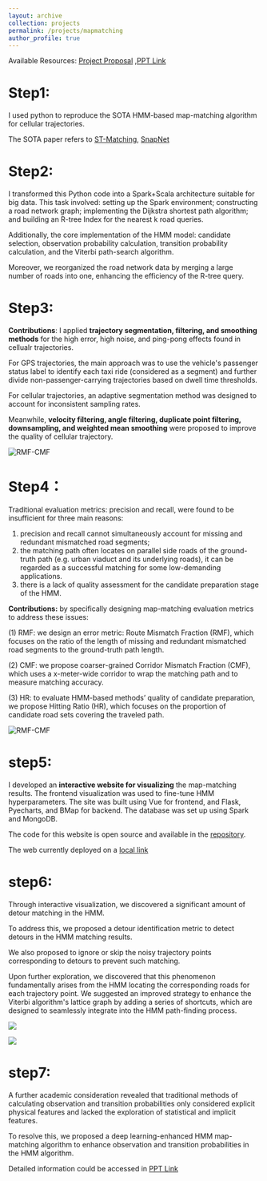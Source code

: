 ```yaml
---
layout: archive
collection: projects
permalink: /projects/mapmatching
author_profile: true
---
```


Available Resources: [Project Proposal]({{site.url}}/files/基于信令轨迹的路网匹配项目方案.pdf) ,[PPT Link]({{site.url}}/files/ICDE-camera.pdf)

# Step1:

I used python to reproduce the SOTA HMM-based map-matching algorithm for cellular trajectories.

The SOTA paper refers to [ST-Matching](https://www.microsoft.com/en-us/research/publication/map-matching-for-low-sampling-rate-gps-trajectories/), [SnapNet](https://ieeexplore.ieee.org/abstract/document/7539689/) 

# Step2:

I transformed this Python code into a Spark+Scala architecture suitable for big data.
This task involved: setting up the Spark environment; constructing a road network graph; implementing the Dijkstra shortest path algorithm; and building an R-tree Index for the nearest k road queries.

Additionally, the core implementation of the HMM model: candidate selection, observation probability calculation, transition probability calculation, and the Viterbi path-search algorithm. 

Moreover, we reorganized the road network data by merging a large number of roads into one, enhancing the efficiency of the R-tree query.

# Step3:
**Contributions**: I applied **trajectory segmentation, filtering, and smoothing methods** for the high error, high noise, and ping-pong effects found in cellualr trajectories. 

For GPS trajectories, the main approach was to use the vehicle's passenger status label to identify each taxi ride (considered as a segment) and further divide non-passenger-carrying trajectories based on dwell time thresholds. 

For cellular trajectories, an adaptive segmentation method was designed to account for inconsistent sampling rates. 

Meanwhile, **velocity filtering, angle filtering, duplicate point filtering, downsampling, and weighted mean smoothing** were proposed to improve the quality of cellular trajectory.

![RMF-CMF]({{site.url}}/images/LHMM-filter.png)


# Step4：
Traditional evaluation metrics: precision and recall, were found to be insufficient for three main reasons:
1. precision and recall cannot simultaneously account for missing and redundant mismatched road segments;
2. the matching path often locates on parallel side roads of the ground-truth path (e.g. urban viaduct and its underlying roads), it can be regarded as a successful matching for some low-demanding applications.
3. there is a lack of quality assessment for the candidate preparation stage of the HMM. 

**Contributions:** by specifically designing map-matching evaluation metrics to address these issues:

(1) RMF: we design an error metric: Route Mismatch Fraction (RMF), which focuses on the ratio of the length of missing and redundant mismatched road segments to the ground-truth path length.

(2) CMF: we propose coarser-grained Corridor Mismatch Fraction (CMF), which uses a x-meter-wide corridor to wrap the matching path and to measure matching accuracy.

(3) HR: to evaluate HMM-based methods’ quality of candidate preparation, we propose Hitting Ratio (HR), which focuses on the proportion of candidate road sets covering the traveled path.

![RMF-CMF]({{site.url}}/images/LHMM-RMF-CMF.png)

# step5:
I developed an **interactive website for visualizing** the map-matching results. The frontend visualization was used to fine-tune HMM hyperparameters.
The site was built using Vue for frontend, and Flask, Pyecharts, and BMap for backend. The database was set up using Spark and MongoDB. 

The code for this website is open source and available in the [repository](https://github.com/shiweijiezero/mapmatching-visualization). 

The web currently deployed on a [local link](http://192.168.134.122:8000/#/)

# step6:
Through interactive visualization, we discovered a significant amount of detour matching in the HMM. 

To address this, we proposed a detour identification metric to detect detours in the HMM matching results. 

We also proposed to ignore or skip the noisy trajectory points corresponding to detours to prevent such matching.

Upon further exploration, we discovered that this phenomenon fundamentally arises from the HMM locating the corresponding roads for each trajectory point. We suggested an improved strategy to enhance the Viterbi algorithm's lattice graph by adding a series of shortcuts, which are designed to seamlessly integrate into the HMM path-finding process.

![]({{site.url}}/images/LHMM-detour.png)

![]({{site.url}}/images/LHMM-detour-2.png)

# step7:
A further academic consideration revealed that traditional methods of calculating observation and transition probabilities only considered explicit physical features and lacked the exploration of statistical and implicit features. 

To resolve this, we proposed a deep learning-enhanced HMM map-matching algorithm to enhance observation and transition probabilities in the HMM algorithm.

Detailed information could be accessed in [PPT Link]({{site.url}}/files/ICDE-camera.pdf)

